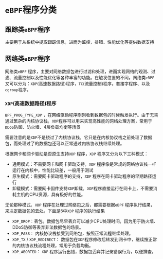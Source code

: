 # `eBPF`程序分类

## 跟踪类`eBPF`程序

主要用于从系统中提取跟踪信息，进而为监控，排错、性能优化等提供数据支持



## 网络类`eBPF`程序

网络类`eBPF` 程序，主要对网络数据包进行过滤和处理，进而实现网络的观测、过滤、流量控制以及性能优化等各种丰富的功能。在触发位置的不同，网络类`eBPF`又可以分为：`XDP`(高速数据路径)程序，`TC`(流量控制)程序，套接字程序、以及`cgroup`程序。

### `XDP`(高速数据路径)程序

`BPF_PROG_TYPE_XDP` ，在网络驱动程序刚刚收到数据包的时候触发执行。由于无需通过繁杂的内核协议栈，`XDP`程序可以用来实现高性能的网络处理方案，常用于`DDoS`防御、防火墙、4层负载均衡等场景

需要注意的是`XDP`不是绕过了内核协议栈，它只是在内核协议栈之前处理了数据包，而处理过了的数据包还可以正常通过内核协议栈继续处理。

根据网卡和网卡驱动是否原生支持`XDP` 程序，`XDP` 程序又分为以下三种模式：

- 通用模式：不需要网卡和网卡驱动支持，`XDP` 程序像是常规的网络协议栈一样运行在内核中，性能比较差，一般用于测试
- 原生模式：需要网卡驱动程序的支持，`XDP` 程序在网卡驱动程序的早期路径运行
- 卸载模式：需要网卡固件支持`XDP`卸载，`XDP`程序直接运行在网卡上，不需要消耗主机的CPU资源，具有极好的性能。

无论那种模式，`XDP` 程序在处理过网络包之后，都需要根据`eBPF` 程序执行结果，来决定数据包的去处。下面是5中`XDP` 程序的执行结果

- `XDP_DROP`：丢包。数据包尽早丢弃可以减少CPU处理时间，因为用于防火墙、DDoS防御等丢弃非法数据包的场景。
- `XDP_PASS`： 内核协议栈接受到网络包，按照正常流程继续处理。
- `XDP_TX` / `XDP_REDIRECT`： 数据包在`XDP`程序修改后转发到网卡中，继续按正常的内核协议栈流程处理，常用于负载均衡。
- `XDP_ABORTED`： `XDP` 程序运行出错，数据包丢弃并记录错误行为，以便排查。



 